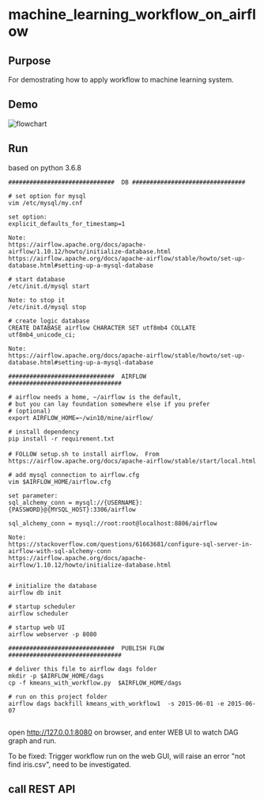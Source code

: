 # machine_learning_workflow_on_airflow

## Purpose
For demostrating how to apply workflow to machine learning system.

## Demo

![flowchart](flowchart.png)

## Run

based on python 3.6.8

```
##############################  DB ################################

# set option for mysql
vim /etc/mysql/my.cnf

set option:
explicit_defaults_for_timestamp=1

Note:
https://airflow.apache.org/docs/apache-airflow/1.10.12/howto/initialize-database.html
https://airflow.apache.org/docs/apache-airflow/stable/howto/set-up-database.html#setting-up-a-mysql-database

# start database
/etc/init.d/mysql start

Note: to stop it
/etc/init.d/mysql stop

# create logic database
CREATE DATABASE airflow CHARACTER SET utf8mb4 COLLATE utf8mb4_unicode_ci;

Note:
https://airflow.apache.org/docs/apache-airflow/stable/howto/set-up-database.html#setting-up-a-mysql-database

##############################  AIRFLOW ################################

# airflow needs a home, ~/airflow is the default,
# but you can lay foundation somewhere else if you prefer
# (optional)
export AIRFLOW_HOME=~/win10/mine/airflow/

# install dependency
pip install -r requirement.txt

# FOLLOW setup.sh to install airflow， From
https://airflow.apache.org/docs/apache-airflow/stable/start/local.html

# add mysql connection to airflow.cfg
vim $AIRFLOW_HOME/airflow.cfg

set parameter:
sql_alchemy_conn = mysql://{USERNAME}:{PASSWORD}@{MYSQL_HOST}:3306/airflow

sql_alchemy_conn = mysql://root:root@localhost:8806/airflow

Note:
https://stackoverflow.com/questions/61663681/configure-sql-server-in-airflow-with-sql-alchemy-conn
https://airflow.apache.org/docs/apache-airflow/1.10.12/howto/initialize-database.html


# initialize the database
airflow db init

# startup scheduler
airflow scheduler

# startup web UI
airflow webserver -p 8080

##############################  PUBLISH FLOW ################################

# deliver this file to airflow dags folder
mkdir -p $AIRFLOW_HOME/dags
cp -f kmeans_with_workflow.py  $AIRFLOW_HOME/dags

# run on this project folder
airflow dags backfill kmeans_with_workflow1  -s 2015-06-01 -e 2015-06-07


```

open http://127.0.0.1:8080 on browser, and enter WEB UI to watch DAG graph and run.


To be fixed:
Trigger workflow run on the web GUI, will raise an error "not find iris.csv", need to be investigated.


## call REST API
